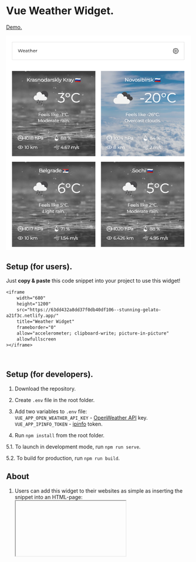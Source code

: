 # Vue Weather Widget.

[Demo.](https://main--melodic-cobbler-f0b444.netlify.app//)



![Image](src/assets/demopic.png?raw=true "Title")

## Setup (for users).

Just <b>copy & paste</b> this code snippet into your project to use this widget!

```
<iframe
	width="680"
	height="1200"
	src="https://63dd432a8dd37f0db40df106--stunning-gelato-a21f3c.netlify.app/"
	title="Weather Widget"
	frameborder="0"
	allow="accelerometer; clipboard-write; picture-in-picture"
	allowfullscreen
></iframe>
```

<br/>

## Setup (for developers).

1. Download the repository.

2. Create `.env` file in the root folder.

3. Add two variables to `.env` file: <br/>
`VUE_APP_OPEN_WEATHER_API_KEY` - [OpenWeather API](https://openweathermap.org/api) key.<br/>
`VUE_APP_IPINFO_TOKEN` - [ipinfo](https://ipinfo.io/) token.

4. Run `npm install` from the root folder.

5.1. To launch in development mode, run `npm run serve`.

5.2. To build for production, run `npm run build`.

## About

1. Users can add this widget to their websites as simple as inserting the snippet into an HTML-page: <iframe>

3. Get data for the widget from free public API. You must register an account at OpenWeather.

4. After clicking the ‘Gear’ button at the upper-right corner, switch the view to the following:

   Here, a user can:

      a. Remove previously added cities.

      b. Reorder the cities by dragging and dropping them within the list using ‘Hamburger’ icon to the left from the city name.

      c. Add new locations.

5. Save the configuration in the local storage and restore it on future visits. A user can configure the widget just once and then have the same view until they change the computer or clean the storage.

6. By default, on initial opening, request the current user’s location and display the weather in their city.
